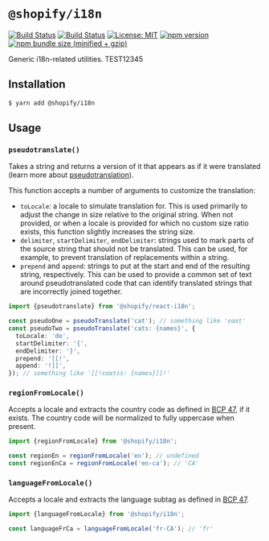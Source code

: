 # `@shopify/i18n`

[![Build Status](https://github.com/Shopify/quilt/workflows/Node-CI/badge.svg?branch=main)](https://github.com/Shopify/quilt/actions?query=workflow%3ANode-CI)
[![Build Status](https://github.com/Shopify/quilt/workflows/Ruby-CI/badge.svg?branch=main)](https://github.com/Shopify/quilt/actions?query=workflow%3ARuby-CI)
[![License: MIT](https://img.shields.io/badge/License-MIT-green.svg)](LICENSE.md) [![npm version](https://badge.fury.io/js/%40shopify%2Fi18n.svg)](https://badge.fury.io/js/%40shopify%2Fi18n.svg) [![npm bundle size (minified + gzip)](https://img.shields.io/bundlephobia/minzip/@shopify/i18n.svg)](https://img.shields.io/bundlephobia/minzip/@shopify/i18n.svg)

Generic i18n-related utilities. TEST12345

## Installation

```bash
$ yarn add @shopify/i18n
```

## Usage

### `pseudotranslate()`

Takes a string and returns a version of it that appears as if it were translated (learn more about [pseudotranslation](https://help.smartling.com/hc/en-us/articles/360000307573-Testing-with-Pseudo-Translation)).

This function accepts a number of arguments to customize the translation:

- `toLocale`: a locale to simulate translation for. This is used primarily to adjust the change in size relative to the original string. When not provided, or when a locale is provided for which no custom size ratio exists, this function slightly increases the string size.
- `delimiter`, `startDelimiter`, `endDelimiter`: strings used to mark parts of the source string that should not be translated. This can be used, for example, to prevent translation of replacements within a string.
- `prepend` and `append`: strings to put at the start and end of the resulting string, respectively. This can be used to provide a common set of text around pseudotranslated code that can identify translated strings that are incorrectly joined together.

```ts
import {pseudotranslate} from '@shopify/react-i18n';

const pseudoOne = pseudoTranslate('cat'); // something like 'ͼααṭ'
const pseudoTwo = pseudoTranslate('cats: {names}', {
  toLocale: 'de',
  startDelimiter: '{',
  endDelimiter: '}',
  prepend: '[[!',
  append: '!]]',
}); // something like '[[!ͼααṭṡṡ: {names}]]!'
```

### `regionFromLocale()`

Accepts a locale and extracts the country code as defined in [BCP 47](https://tools.ietf.org/html/rfc5646#section-2.2.4), if it exists. The country code will be normalized to fully uppercase when present.

```ts
import {regionFromLocale} from '@shopify/i18n';

const regionEn = regionFromLocale('en'); // undefined
const regionEnCa = regionFromLocale('en-ca'); // 'CA'
```

### `languageFromLocale()`

Accepts a locale and extracts the language subtag as defined in [BCP 47](https://tools.ietf.org/html/rfc5646#section-2.2.1).

```ts
import {languageFromLocale} from '@shopify/i18n';

const languageFrCa = languageFromLocale('fr-CA'); // 'fr'
```

